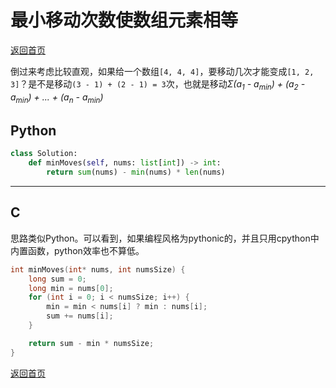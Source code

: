 <!--
 * @Author: hiseh
 * @Date: 2019-07-22 15:35:41
 * @LastEditors: hiseh
 * @LastEditTime: 2019-07-22 16:39:00
 * @Description: 最小移动次数使数组元素相等
 -->
# 最小移动次数使数组元素相等
[返回首页](../README.md)

倒过来考虑比较直观，如果给一个数组`[4, 4, 4]`，要移动几次才能变成`[1, 2, 3]`？是不是移动`(3 - 1) + (2 - 1) = 3`次，也就是移动*Σ(a<sub>1</sub> - a<sub>min</sub>) + (a<sub>2</sub> - a<sub>min</sub>) + ... + (a<sub>n</sub> - a<sub>min</sub>)*

## Python
```python
class Solution:
    def minMoves(self, nums: list[int]) -> int:
        return sum(nums) - min(nums) * len(nums)
```
---

## C
思路类似Python。可以看到，如果编程风格为pythonic的，并且只用cpython中内置函数，python效率也不算低。
```c
int minMoves(int* nums, int numsSize) {
    long sum = 0;
    long min = nums[0];
    for (int i = 0; i < numsSize; i++) {
        min = min < nums[i] ? min : nums[i];
        sum += nums[i];
    }

    return sum - min * numsSize;
}
```
[返回首页](../README.md)